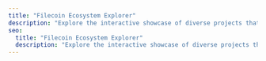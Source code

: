 ```yaml
---
title: "Filecoin Ecosystem Explorer"
description: "Explore the interactive showcase of diverse projects that make up the Filecoin ecosystem. Given the network’s dynamic growth, this is not an exhaustive list but serves as a launching pad for exploring the ecosystem. If you’re a part of the Filecoin ecosystem and don’t see your project listed, share your details."
seo:
  title: "Filecoin Ecosystem Explorer"
  description: "Explore the interactive showcase of diverse projects that make up the Filecoin ecosystem. Given the network’s dynamic growth, this is not an exhaustive list but serves as a launching pad for exploring the ecosystem. If you’re a part of the Filecoin ecosystem and don’t see your project listed, share your details."
---
```

